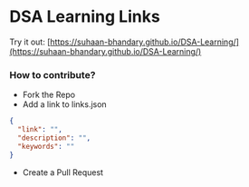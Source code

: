 # DSA Learning Links

Try it out: [https://suhaan-bhandary.github.io/DSA-Learning/](https://suhaan-bhandary.github.io/DSA-Learning/)

### How to contribute?

- Fork the Repo
- Add a link to links.json

```json
{
  "link": "",
  "description": "",
  "keywords": ""
}
```

- Create a Pull Request
